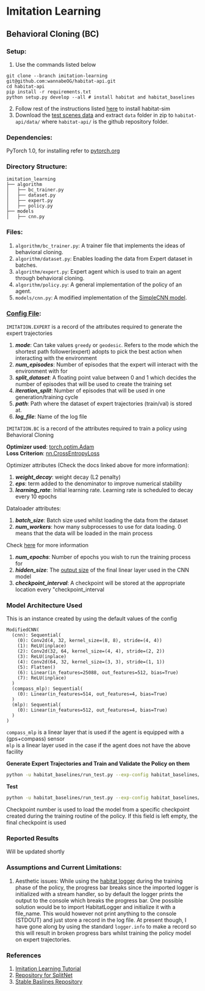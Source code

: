 Imitation Learning
==============================

## Behavioral Cloning (BC)

### Setup:
1. Use the commands listed below
```
git clone --branch imitation-learning git@github.com:wannabeOG/habitat-api.git
cd habitat-api
pip install -r requirements.txt
python setup.py develop --all # install habitat and habitat_baselines
```
2. Follow rest of the instructions listed [here][16] to install habitat-sim  
3. Download the [test scenes data][18] and extract ```data``` folder in zip to ```habitat-api/data/``` where ```habitat-api/``` is the github repository folder.

### Dependencies: 
PyTorch 1.0, for installing refer to [pytorch.org][1]

### Directory Structure: 
```
imitation_learning
├── algorithm
│   ├── bc_trainer.py
│   ├── dataset.py
│   ├── expert.py
│   ├── policy.py
├── models
│   ├── cnn.py
```

### Files:
1. ``algorithm/bc_trainer.py``: A trainer file that implements the ideas of behavioral cloning.
1. ``algorithm/dataset.py``: Enables loading the data from Expert dataset in batches. 
1. ``algorithm/expert.py``: Expert agent which is used to train an agent through behavioral cloning.
1. ``algorithm/policy.py``: A general implementation of the policy of an agent.
1. ``models/cnn.py``: A modified implementation of the [SimpleCNN model][2].


### [Config File][12]:

```IMITATION.EXPERT``` is a record of the attributes required to generate the expert trajectories

1. ***mode***: Can take values ```greedy``` or ```geodesic```. Refers to the mode which the shortest path follower(expert) adopts to pick the best action when interacting with the environment
1. ***num_episodes***: Number of episodes that the expert will interact with the environment with for
1. ***split_dataset***: A floating point value between 0 and 1 which decides the number of episodes that will be used to create the training set
1. ***iteration_split***: Number of episodes that will be used in one generation/training cycle
1. ***path***: Path where the dataset of expert trajectories (train/val) is stored at. 
1. ***log_file***: Name of the log file

```IMITATION.BC``` is a record of the attributes required to train a policy using Behavioral Cloning

**Optimizer used**: [torch.optim.Adam][14]  
**Loss Criterion**: [nn.CrossEntropyLoss][15]

Optimizer attributes (Check the docs linked above for more information):
1. ***weight_decay***: weight decay (L2 penalty) 
1. ***eps***: term added to the denominator to improve numerical stability
1. ***learning_rate***: Initial learning rate. Learning rate is scheduled to decay every 10 epochs

Dataloader attributes:

1. ***batch_size***: Batch size used whilst loading the data from the dataset
1. ***num_workers***: how many subprocesses to use for data loading. 0 means that the data will be loaded in the main process

Check [here][17] for more information

1. ***num_epochs***: Number of epochs you wish to run the training process for
1. ***hidden_size***: The [output size][13] of the final linear layer used in the CNN model  
1. ***checkpoint_interval***: A checkpoint will be stored at the appropriate location every "checkpoint_interval

### Model Architecture Used

This is an instance created by using the default values of the config
```
ModifiedCNN(
  (cnn): Sequential(
    (0): Conv2d(4, 32, kernel_size=(8, 8), stride=(4, 4))
    (1): ReLU(inplace)
    (2): Conv2d(32, 64, kernel_size=(4, 4), stride=(2, 2))
    (3): ReLU(inplace)
    (4): Conv2d(64, 32, kernel_size=(3, 3), stride=(1, 1))
    (5): Flatten()
    (6): Linear(in_features=25088, out_features=512, bias=True)
    (7): ReLU(inplace)
  )
  (compass_mlp): Sequential(
    (0): Linear(in_features=514, out_features=4, bias=True)
  )
  (mlp): Sequential(
    (0): Linear(in_features=512, out_features=4, bias=True)
  )
)
```

```compass_mlp``` is a linear layer that is used if the agent is equipped with a (gps+compass) sensor  
```mlp``` is a linear layer used in the case if the agent does not have the above facility

**Generate Expert Trajectories and Train and Validate the Policy on them**

```bash
python -u habitat_baselines/run_test.py --exp-config habitat_baselines/config/pointnav/bc_pointnav.yaml --run-type train
```

**Test**
```bash
python -u habitat_baselines/run_test.py --exp-config habitat_baselines/config/pointnav/bc_pointnav.yaml --run-type eval --checkpoint-number ()
```
Checkpoint number is used to load the model from a specific checkpoint created during the training routine of the policy. If this field is left empty, the final checkpoint is used 

### Reported Results
Will be updated shortly

### Assumptions and Current Limitations:
1. Aesthetic issues: While using the [habitat logger][11] during the training phase of the policy, the progress bar breaks since the imported logger is initialized with a stream handler, so by default the logger prints the output to the console which breaks the progress bar. One possible solution would be to import HabitatLogger and initialize it with a file_name. This would however not print anything to the console (STDOUT) and just store a record in the log file. At present though, I have gone along by using the standard ```logger.info``` to make a record so this will result in broken progress bars whilst training the policy model on expert trajectories.     

### References
1. [Imitation Learning Tutorial][20]  
1. [Repository for SplitNet][21]
1. [Stable Baslines Repository][5]

[1]:https://pytorch.org/
[2]:https://github.com/wannabeOG/habitat-api/blob/imitation-learning/habitat_baselines/rl/models/simple_cnn.py
[3]:https://github.com/wannabeOG/habitat-api/blob/b9ef56db96ff7e3551534d530296794139ef9e24/habitat/tasks/nav/shortest_path_follower.py#L28
[4]:https://github.com/facebookresearch/habitat-api/blob/f5e29c69e5ba35704ca8b4e0c5e43dca89191845/examples/shortest_path_follower_example.py#L71
[5]:https://github.com/hill-a/stable-baselines
[6]:https://github.com/wannabeOG/habitat-api/blob/b9ef56db96ff7e3551534d530296794139ef9e24/habitat_baselines/imitation_learning/algorithm/bc_trainer.py#L33
[7]:https://github.com/wannabeOG/habitat-api/blob/b9ef56db96ff7e3551534d530296794139ef9e24/habitat_baselines/common/base_trainer.py#L18
[8]:https://github.com/wannabeOG/habitat-api/blob/b9ef56db96ff7e3551534d530296794139ef9e24/habitat_baselines/imitation_learning/algorithm/bc_trainer.py#L137
[9]:https://github.com/wannabeOG/habitat-api/blob/b9ef56db96ff7e3551534d530296794139ef9e24/habitat_baselines/imitation_learning/algorithm/bc_trainer.py#L596
[10]:https://github.com/wannabeOG/habitat-api/blob/b9ef56db96ff7e3551534d530296794139ef9e24/habitat_baselines/common/base_trainer.py#L39
[11]:https://github.com/wannabeOG/habitat-api/blob/b9ef56db96ff7e3551534d530296794139ef9e24/habitat/core/logging.py#L24
[12]:https://github.com/wannabeOG/habitat-api/blob/imitation-learning/habitat_baselines/config/pointnav/bc_pointnav.yaml
[13]:https://github.com/wannabeOG/habitat-api/blob/b9ef56db96ff7e3551534d530296794139ef9e24/habitat_baselines/imitation_learning/models/cnn.py#L91
[14]:https://pytorch.org/docs/stable/optim.html#torch.optim.Adam
[15]:https://pytorch.org/docs/stable/nn.html#torch.nn.CrossEntropyLoss
[16]:https://github.com/facebookresearch/habitat-api#installation
[17]:https://pytorch.org/docs/stable/data.html#torch.utils.data.DataLoader
[18]:http://dl.fbaipublicfiles.com/habitat/habitat-test-scenes.zip
[19]:https://github.com/wannabeOG/habitat-api/blob/b9ef56db96ff7e3551534d530296794139ef9e24/habitat_baselines/imitation_learning/algorithm/dataset.py#L10
[20]:https://sites.google.com/view/icml2018-imitation-learning/
[21]:https://github.com/facebookresearch/splitnet/tree/master/supervised_learning
